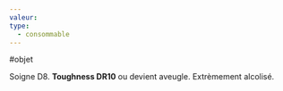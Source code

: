 ```yaml
---
valeur: 
type:
  - consommable
---
```

#objet 

Soigne D8. **Toughness DR10** ou devient aveugle. Extrèmement alcolisé.